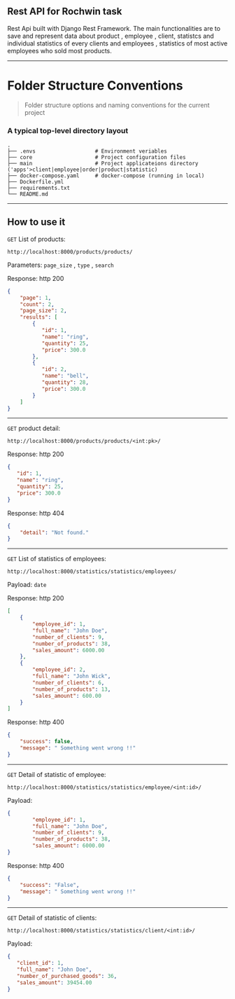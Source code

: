    ## Rest API for Rochwin task
Rest Api built with Django Rest Framework. The main functionalities are to save and represent data about product , employee , client, statistcs and individual statistics of every clients and employees , statistics of most active employees who sold most products.


----




Folder Structure Conventions
============================

> Folder structure options and naming conventions for the current project

### A typical top-level directory layout

    .
    ├── .envs                   # Environment veriables
    ├── core                    # Project configuration files
    ├── main                    # Project applicateions directory ('apps'>client|employee|order|product|statistic) 
    ├── docker-compose.yaml     # docker-compose (running in local)
    ├── Dockerfile.yml 
    ├── requirements.txt
    └── README.md


----

## How to use it
`GET` List of products:
```
http://localhost:8000/products/products/
```
Parameters: `page_size` , `type` , `search`

Response: http 200
```json
{
    "page": 1,
    "count": 2,
    "page_size": 2,
    "results": [
        {
           "id": 1,
           "name": "ring", 
           "quantity": 25,
           "price": 300.0
        },
        {
           "id": 2,
           "name": "bell", 
           "quantity": 28,
           "price": 300.0
        }
    ]
}
```
----
`GET` product detail:
```
http://localhost:8000/products/products/<int:pk>/
```
Response: http 200
```json
{
   "id": 1,
   "name": "ring", 
   "quantity": 25,
   "price": 300.0
}
```
Response: http 404
```json
{
    "detail": "Not found."
}
```
----

`GET` List of statistics of employees:
```
http://localhost:8000/statistics/statistics/employees/
```
Payload: `date`

Response: http 200
```json
[
    {
        "employee_id": 1,
        "full_name": "John Doe",
        "number_of_clients": 9,
        "number_of_products": 38,
        "sales_amount": 6000.00
    },
    {
        "employee_id": 2,
        "full_name": "John Wick",
        "number_of_clients": 6,
        "number_of_products": 13,
        "sales_amount": 600.00
    }
]
```
Response: http 400
```json
{
    "success": false,
    "message": " Something went wrong !!"
}
```

---

`GET` Detail of statistic of employee:
```
http://localhost:8000/statistics/statistics/employee/<int:id>/
```

Payload:
```json
{
        "employee_id": 1,
        "full_name": "John Doe",
        "number_of_clients": 9,
        "number_of_products": 38,
        "sales_amount": 6000.00
}
```



Response: http 400
```json
{
    "success": "False",
    "message": " Something went wrong !!"
}
```
---

`GET` Detail of statistic of clients:
```
http://localhost:8000/statistics/statistics/client/<int:id>/
```

Payload:
```json
{
   "client_id": 1,
   "full_name": "John Doe",
   "number_of_purchased_goods": 36,
   "sales_amount": 39454.00
}
```

 














